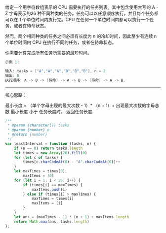 给定一个用字符数组表示的 CPU 需要执行的任务列表。其中包含使用大写的 A - Z 字母表示的26 种不同种类的任务。任务可以以任意顺序执行，并且每个任务都可以在 1 个单位时间内执行完。CPU 在任何一个单位时间内都可以执行一个任务，或者在待命状态。

然而，两个相同种类的任务之间必须有长度为 n 的冷却时间，因此至少有连续 n 个单位时间内 CPU 在执行不同的任务，或者在待命状态。

你需要计算完成所有任务所需要的最短时间。

```cpp
示例 1：

输入: tasks = ["A","A","A","B","B","B"], n = 2
输出: 8
执行顺序: A -> B -> (待命) -> A -> B -> (待命) -> A -> B.
```

---

核心思路：

最小长度 = （单个字母出现的最大次数 - 1）* （n + 1）+ 出现最大次数的字母总数
最小长度 小于 任务长度时， 返回任务长度

```javascript
/**
 * @param {character[]} tasks
 * @param {number} n
 * @return {number}
 */
var leastInterval = function (tasks, n) {
    if (n == 0) return tasks.length
    let times = new Array(26).fill(0)
    for (let c of tasks) {
        times[c.charCodeAt(0) - "A".charCodeAt(0)]++
    }
    let maxTimes = times[0],
        maxItems = [0]
    for (let i = 1; i < 26; i++) {
        if (times[i] == maxTimes) {
            maxItems.push(i)
        } else if (times[i] > maxTimes) {
            maxTimes = times[i]
            maxItems = [i]
        }
    }
    let ans = (maxTimes - 1) * (n + 1) + maxItems.length
    return Math.max(ans, tasks.length)
};
```
